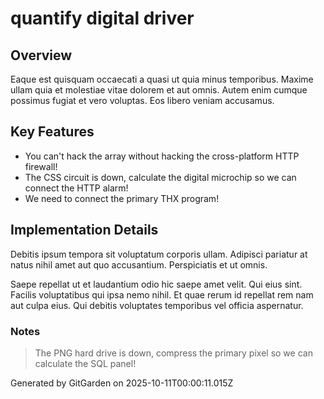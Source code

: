 # quantify digital driver

## Overview
Eaque est quisquam occaecati a quasi ut quia minus temporibus. Maxime ullam quia et molestiae vitae dolorem et aut omnis. Autem enim cumque possimus fugiat et vero voluptas. Eos libero veniam accusamus.

## Key Features
- You can't hack the array without hacking the cross-platform HTTP firewall!
- The CSS circuit is down, calculate the digital microchip so we can connect the HTTP alarm!
- We need to connect the primary THX program!

## Implementation Details
Debitis ipsum tempora sit voluptatum corporis ullam. Adipisci pariatur at natus nihil amet aut quo accusantium. Perspiciatis et ut omnis.
 Saepe repellat ut et laudantium odio hic saepe amet velit. Qui eius sint. Facilis voluptatibus qui ipsa nemo nihil. Et quae rerum id repellat rem nam aut culpa eius. Qui debitis voluptates temporibus vel officia aspernatur.

### Notes
> The PNG hard drive is down, compress the primary pixel so we can calculate the SQL panel!

Generated by GitGarden on 2025-10-11T00:00:11.015Z